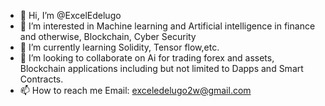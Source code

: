- 👋 Hi, I’m @ExcelEdelugo
- 👀 I’m interested in Machine learning and Artificial intelligence in finance and otherwise, Blockchain, Cyber Security
- 🌱 I’m currently learning Solidity, Tensor flow,etc.
- 💞️ I’m looking to collaborate on Ai for trading forex and assets, Blockchain applications including but not limited to Dapps and Smart Contracts.
- 📫 How to reach me Email: exceledelugo2w@gmail.com

<!---
ExcelEdelugo/ExcelEdelugo is a ✨ special ✨ repository because its `README.md` (this file) appears on your GitHub profile.
You can click the Preview link to take a look at your changes.
--->
